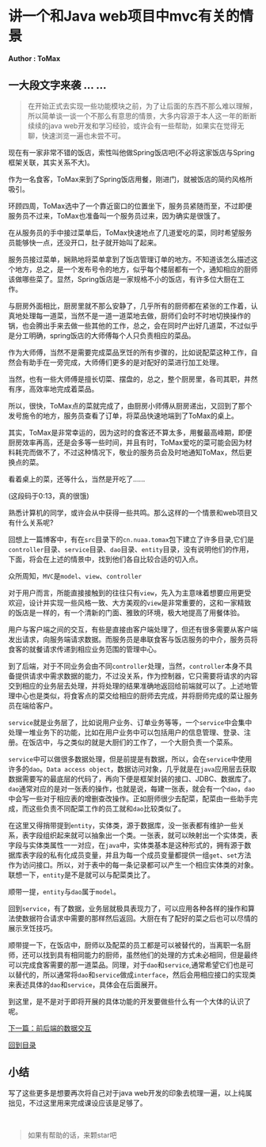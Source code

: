 # 讲一个和Java web项目中mvc有关的情景
**Author : ToMax**


## **一大段文字来袭 ... ...**

> 在开始正式去实现一些功能模块之前，为了让后面的东西不那么难以理解，所以简单谈一谈一个不那么有意思的情景，大多内容源于本人这一年的断断续续的java web开发和学习经验，或许会有一些帮助，如果实在觉得无聊，快速浏览一遍也未尝不可。

现在有一家非常不错的饭店，索性叫他做Spring饭店吧(不必将这家饭店与Spring框架关联，其实关系不大)。

作为一名食客，ToMax来到了Spring饭店用餐，刚进门，就被饭店的简约风格所吸引。

环顾四周，ToMax选中了一个靠近窗口的位置坐下，服务员紧随而至，不过即便服务员不过来，ToMax也准备叫一个服务员过来，因为确实是很饿了。

在从服务员的手中接过菜单后，ToMax快速地点了几道爱吃的菜，同时希望服务员能够快一点，还没开口，肚子就开始叫了起来。

服务员接过菜单，娴熟地将菜单拿到了饭店管理订单的地方。不知道该怎么描述这个地方，总之，是一个发布号令的地方，似乎每个楼层都有一个，通知相应的厨师该做哪些菜了。显然，Spring饭店是一家规格不小的饭店，有许多位大厨在工作。

与厨房外面相比，厨房里就不那么安静了，几乎所有的厨师都在紧张的工作着，认真地处理每一道菜，当然不是一道一道菜地去做，厨师们会时不时地切换操作的锅，也会腾出手来去做一些其他的工作，总之，会在同时产出好几道菜，不过似乎是分工明确，spring饭店的大师傅每个人只负责相应的菜品。

作为大师傅，当然不是需要完成菜品烹饪的所有步骤的，比如说配菜这种工作，自然会有助手在一旁完成，大师傅们更多的是对配好的菜进行加工处理。

当然，也有一些大师傅是擅长切菜、摆盘的，总之，整个厨房里，各司其职，井然有序，高效率地完成着菜品。

所以，很快，ToMax点的菜就完成了，由厨房小师傅从厨房递出，又回到了那个发号施令的地方，服务员查看了订单，将菜品快速地端到了ToMax的桌上。

其实，ToMax是非常幸运的，因为这时的食客还不算太多，用餐最高峰期，即便厨房效率再高，还是会多等一些时间，并且有时，ToMax爱吃的菜可能会因为材料耗完而做不了，不过这种情况下，敬业的服务员会及时地通知ToMax，然后更换点的菜。

看着桌上的菜，还等什么，当然是开吃了......

(这段码于0:13，真的很饿)

熟悉计算机的同学，或许会从中获得一些共鸣。那么这样的一个情景和web项目又有什么关系呢?

回想上一篇博客中，有在`src`目录下的`cn.nuaa.tomax`包下建立了许多目录,它们是`controller`目录、`service`目录、`dao`目录、`entity`目录，没有说明他们的作用，下面，将会在上述的情景中，找到他们各自比较合适的切入点。

众所周知，`MVC`是`model`、`view`、`controller`

对于用户而言，所能直接接触到的往往只有`view`，先入为主意味着想要应用更受欢迎，设计并实现一些风格一致、大方美观的`view`是非常重要的，这和一家精致的饭店是一样的，有一个清新的门面、雅致的环境，极大地提高了用餐体验。

用户与客户端之间的交互，有些是直接由客户端处理了，但还有很多需要从客户端发出请求，向服务端请求数据。而服务员是串联食客与饭店服务的中介，服务员将食客的就餐请求传递到相应业务范围的管理中心。

到了后端，对于不同业务会由不同`controller`处理，当然，`controller`本身不具备提供请求中需求数据的能力，不过没关系，作为控制器，它只需要将请求的内容交到相应的业务层去处理，并将处理的结果准确地返回给前端就可以了。上述地管理中心也是类似，将食客点的菜交给相应的厨师去完成，并将厨师完成的菜让服务员在端给客户。

`service`就是业务层了，比如说用户业务、订单业务等等，一个`service`中会集中处理一堆业务下的功能，比如在用户业务中可以包括用户的信息管理、登录、注册。在饭店中，与之类似的就是大厨们的工作了，一个大厨负责一个菜系。

`service`中可以做很多数据处理，但是前提是有数据，所以，会在`service`中使用许多的`dao`。`Data access object`，数据访问对象，几乎就是在`java`应用层去获取数据需要写的最底层的代码了，再向下便是框架封装的接口、JDBC、数据库了。`dao`通常对应的是对一张表的操作，也就是说，每建一张表，就会有一个`dao`，`dao`中会写一些对于相应表的增删查改操作。正如厨师很少去配菜，配菜由一些助手完成，而这些负责不同配菜工作的员工就和`dao`比较类似了。

在这里又得捎带提到`entity`，实体类，源于数据库，没一张表都有维护一些关系，表字段组织起来就可以抽象出一个类。一张表，就可以映射出一个实体类，表字段与实体类属性一一对应，在`java`中，实体类基本是这种形式的，拥有源于数据库表字段的私有化成员变量，并且为每一个成员变量都提供一组`get`、`set`方法作为访问接口。所以，对于表中的每一条记录都可以产生一个相应实体类的对象。联想一下，`entity`是不是就可以与配菜类比了。

顺带一提，`entity`与`dao`属于`model`。

回到`service`，有了数据，业务层就极具表现力了，可以应用各种各样的操作和算法使数据符合请求中需要的那样然后返回。大厨在有了配好的菜之后也可以尽情的展示烹饪技巧。

顺带提一下，在饭店中，厨师以及配菜的员工都是可以被替代的，当离职一名厨师，还可以找到具有相同能力的厨师，虽然他们的处理的方式未必相同，但是最终可以完成食客需要的那一道菜品。同理，对于`dao`和`service`,通常希望它们也是可以替代的，所以通常将`dao`和`service`做成`interface`，然后会用相应接口的实现类来表述具体的`dao`和`service`，具体会在后面展开。

到这里，是不是对于即将开展的具体功能的开发要做些什么有一个大体的认识了呢。

[下一篇：前后端的数据交互](https://github.com/XingToMax/DesignPatternDemo/blob/master/blogs/%E5%89%8D%E5%90%8E%E7%AB%AF%E6%95%B0%E6%8D%AE%E4%BA%A4%E4%BA%92.md)

[回到目录](https://github.com/XingToMax/DesignPatternDemo/tree/master/blogs)

## **小结**

写了这些更多是想要再次将自己对于java web开发的印象去梳理一遍，以上纯属拙见，不过这里用来完成课设应该是足够了。

<br>

> 如果有帮助的话，来颗star吧


